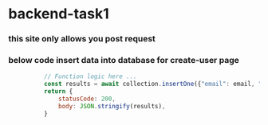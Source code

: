 # backend-task1

### this site only allows you post request


### below code insert data into database for create-user page
```javascript
          // Function logic here ...
          const results = await collection.insertOne({"email": email, "password": password, "fullname": fullName});
          return {
              statusCode: 200,
              body: JSON.stringify(results),
          }
```